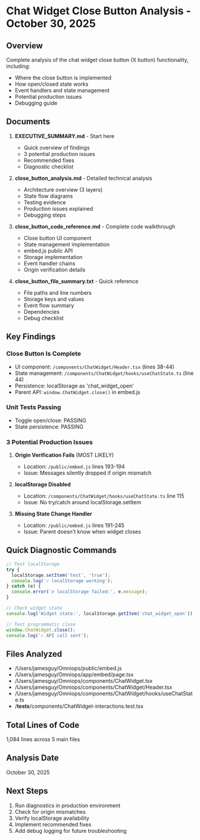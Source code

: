 # Chat Widget Close Button Analysis - October 30, 2025

## Overview

Complete analysis of the chat widget close button (X button) functionality, including:
- Where the close button is implemented
- How open/closed state works
- Event handlers and state management
- Potential production issues
- Debugging guide

## Documents

1. **EXECUTIVE_SUMMARY.md** - Start here
   - Quick overview of findings
   - 3 potential production issues
   - Recommended fixes
   - Diagnostic checklist

2. **close_button_analysis.md** - Detailed technical analysis
   - Architecture overview (3 layers)
   - State flow diagrams
   - Testing evidence
   - Production issues explained
   - Debugging steps

3. **close_button_code_reference.md** - Complete code walkthrough
   - Close button UI component
   - State management implementation
   - embed.js public API
   - Storage implementation
   - Event handler chains
   - Origin verification details

4. **close_button_file_summary.txt** - Quick reference
   - File paths and line numbers
   - Storage keys and values
   - Event flow summary
   - Dependencies
   - Debug checklist

## Key Findings

### Close Button Is Complete
- UI component: `/components/ChatWidget/Header.tsx` (lines 38-44)
- State management: `/components/ChatWidget/hooks/useChatState.ts` (line 44)
- Persistence: localStorage as 'chat_widget_open'
- Parent API: `window.ChatWidget.close()` in embed.js

### Unit Tests Passing
- Toggle open/close: PASSING
- State persistence: PASSING

### 3 Potential Production Issues
1. **Origin Verification Fails** (MOST LIKELY)
   - Location: `/public/embed.js` lines 193-194
   - Issue: Messages silently dropped if origin mismatch

2. **localStorage Disabled**
   - Location: `/components/ChatWidget/hooks/useChatState.ts` line 115
   - Issue: No try/catch around localStorage.setItem

3. **Missing State Change Handler**
   - Location: `/public/embed.js` lines 191-245
   - Issue: Parent doesn't know when widget closes

## Quick Diagnostic Commands

```javascript
// Test localStorage
try {
  localStorage.setItem('test', 'true');
  console.log('✓ localStorage working');
} catch (e) {
  console.error('✗ localStorage failed:', e.message);
}

// Check widget state
console.log('Widget state:', localStorage.getItem('chat_widget_open'));

// Test programmatic close
window.ChatWidget.close();
console.log('✓ API call sent');
```

## Files Analyzed

- /Users/jamesguy/Omniops/public/embed.js
- /Users/jamesguy/Omniops/app/embed/page.tsx
- /Users/jamesguy/Omniops/components/ChatWidget.tsx
- /Users/jamesguy/Omniops/components/ChatWidget/Header.tsx
- /Users/jamesguy/Omniops/components/ChatWidget/hooks/useChatState.ts
- /__tests__/components/ChatWidget-interactions.test.tsx

## Total Lines of Code
1,084 lines across 5 main files

## Analysis Date
October 30, 2025

## Next Steps

1. Run diagnostics in production environment
2. Check for origin mismatches
3. Verify localStorage availability
4. Implement recommended fixes
5. Add debug logging for future troubleshooting
